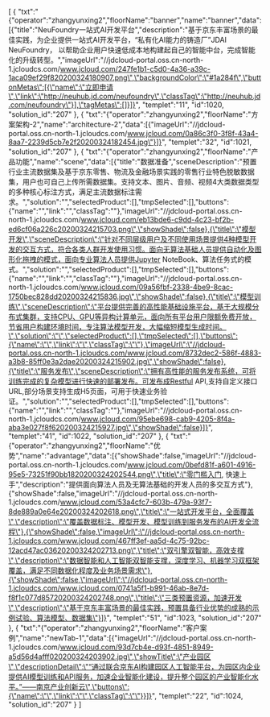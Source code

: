[
	{
		"txt":"{\"operator\":\"zhangyunxing2\",\"floorName\":\"banner\",\"name\":\"banner\",\"data\":[{\"title\":\"NeuFoundry一站式AI开发平台\",\"description\":\"基于京东丰富场景的最佳实践，为企业提供一站式AI开发平台，“私有化AI能力的铸造厂”JDAI NeuFoundry， 以帮助企业用户快速低成本地构建起自己的智能中台，完成智能化的升级转型。\",\"imageUrl\":\"//jdcloud-portal.oss.cn-north-1.jcloudcs.com/www.jcloud.com/247fe1b1-c5d0-4a36-a39c-1aca09ef29f820200324180907.png\",\"backgroundColor\":\"#1a284f\",\"buttonMetas\":[{\"name\":\"立即申请\",\"link\":\"http://neuhub.jd.com/neufoundry\",\"classTag\":\"http://neuhub.jd.com/neufoundry\"}],\"tagMetas\":[]}]}",
		"templet":"11",
		"id":1020,
		"solution_id":"207"
	},
	{
		"txt":"{\"operator\":\"zhangyunxing2\",\"floorName\":\"方案架构-2\",\"name\":\"architecture-2\",\"data\":[{\"imageUrl\":\"//jdcloud-portal.oss.cn-north-1.jcloudcs.com/www.jcloud.com/0a86c3f0-3f8f-43a4-8aa7-2239d5cb7e2f20200324182454.jpg\"}]}",
		"templet":"32",
		"id":1021,
		"solution_id":"207"
	},
	{
		"txt":"{\"operator\":\"zhangyunxing2\",\"floorName\":\"产品功能\",\"name\":\"scene\",\"data\":[{\"title\":\"数据准备\",\"sceneDescription\":\"预置行业主流数据集及基于京东零售、物流及金融场景实践的零售行业特色脱敏数据集，用户也可自己上传所需数据集。支持文本、图片、音频、视频4大类数据类型的多种核心标注方式，满足主流数据标注需求。\",\"solution\":\"\",\"selectedProduct\":[],\"tmpSelected\":[],\"buttons\":{\"name\":\"\",\"link\":\"\",\"classTag\":\"\"},\"imageUrl\":\"//jdcloud-portal.oss.cn-north-1.jcloudcs.com/www.jcloud.com/eb13bde6-c9dd-4c23-bf2b-ed6cf06a226c20200324215703.png\",\"showShade\":false},{\"title\":\"模型开发\",\"sceneDescription\":\"针对不同层级用户及不同使用场景提供4种模型开发的交互方式，符合各类人群开发使用习惯。面向无算法基础人员提供自动化及图形化拖拽的模式，面向专业算法人员提供Jupyter NoteBook、算法任务式的模式。\",\"solution\":\"\",\"selectedProduct\":[],\"tmpSelected\":[],\"buttons\":{\"name\":\"\",\"link\":\"\",\"classTag\":\"\"},\"imageUrl\":\"//jdcloud-portal.oss.cn-north-1.jcloudcs.com/www.jcloud.com/09a56fbf-2338-4be9-8cac-1750bec828dd20200324215836.jpg\",\"showShade\":false},{\"title\":\"模型训练\",\"sceneDescription\":\"平台提供完善的高性能基础设施平台，基于大规模分布式集群，支持CPU、GPU等异构计算单元，面向所有平台用户限额免费开放，节省用户构建环境时间，专注算法模型开发，大幅缩短模型生成时间。\",\"solution\":\"\",\"selectedProduct\":[],\"tmpSelected\":[],\"buttons\":{\"name\":\"\",\"link\":\"\",\"classTag\":\"\"},\"imageUrl\":\"//jdcloud-portal.oss.cn-north-1.jcloudcs.com/www.jcloud.com/8732dec2-586f-4883-a3b8-85ff0e3a2dae20200324215902.jpg\",\"showShade\":false},{\"title\":\"服务发布\",\"sceneDescription\":\"拥有高性能的服务发布系统，可将训练完成的复杂模型进行快速的部署发布。可发布成Restful API,支持自定义接口URL,部分场景支持生成H5页面，可用于快速业务验证。\",\"solution\":\"\",\"selectedProduct\":[],\"tmpSelected\":[],\"buttons\":{\"name\":\"\",\"link\":\"\",\"classTag\":\"\"},\"imageUrl\":\"//jdcloud-portal.oss.cn-north-1.jcloudcs.com/www.jcloud.com/95ebe698-cab9-4205-8f4a-aba3e027f8f620200324215927.jpg\",\"showShade\":false}]}",
		"templet":"41",
		"id":1022,
		"solution_id":"207"
	},
	{
		"txt":"{\"operator\":\"zhangyunxing2\",\"floorName\":\"优势\",\"name\":\"advantage\",\"data\":[{\"showShade\":false,\"imageUrl\":\"//jdcloud-portal.oss.cn-north-1.jcloudcs.com/www.jcloud.com/0befd81f-a601-4916-95e5-73251f90bb1820200324202544.png\",\"title\":\"零门槛入门, 快速上手\",\"description\":\"提供面向算法人员及无算法基础的开发人员的多交互方式\"},{\"showShade\":false,\"imageUrl\":\"//jdcloud-portal.oss.cn-north-1.jcloudcs.com/www.jcloud.com/53a4cfc7-603b-479a-93f7-8de889a0e64e20200324202618.png\",\"title\":\"一站式开发平台，全面覆盖\",\"description\":\"覆盖数据标注、模型开发、模型训练到服务发布的AI开发全流程\"},{\"showShade\":false,\"imageUrl\":\"//jdcloud-portal.oss.cn-north-1.jcloudcs.com/www.jcloud.com/467ff3ef-aa5d-4c75-92bc-12acd47ac03620200324202713.png\",\"title\":\"双引擎双智能，高效支撑\",\"description\":\"数据智能和人工智能双智能支撑，深度学习、机器学习双框架覆盖，满足不同数据化程度及业务场景需求\"},{\"showShade\":false,\"imageUrl\":\"//jdcloud-portal.oss.cn-north-1.jcloudcs.com/www.jcloud.com/0741a5f1-b991-46ab-8e7d-f8f1c077d85720200324202748.png\",\"title\":\"三类预置资源，加速开发\",\"description\":\"基于京东丰富场景的最佳实践，预置具备行业优势的成熟的示例试验、算法模型、数据集\"}]}",
		"templet":"51",
		"id":1023,
		"solution_id":"207"
	},
	{
		"txt":"{\"operator\":\"zhangyunxing2\",\"floorName\":\"客户案例\",\"name\":\"newTab-1\",\"data\":[{\"imageUrl\":\"//jdcloud-portal.oss.cn-north-1.jcloudcs.com/www.jcloud.com/93d7cb4e-d93f-4851-8949-a5d56d4afff020200324203902.jpg\",\"showTitle\":\"产业园区\",\"descriptionDetail\":\"“通过联合京东AI构建园区人工智能平台，为园区内企业提供AI模型训练和API服务，加速企业智能化建设，提升整个园区的产业智能化水平。”——南京产业创新云\",\"buttons\":{\"name\":\"\",\"link\":\"\",\"classTag\":\"\"}}]}",
		"templet":"22",
		"id":1024,
		"solution_id":"207"
	}
]